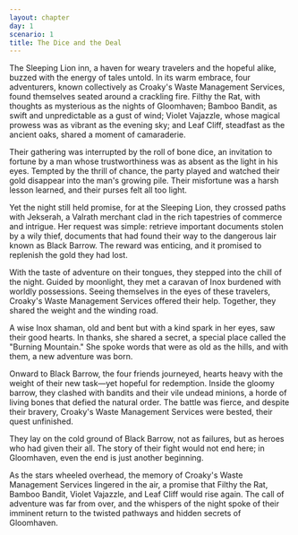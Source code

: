 ```yaml
---
layout: chapter
day: 1
scenario: 1
title: The Dice and the Deal
---
```


The Sleeping Lion inn, a haven for weary travelers and the hopeful alike, buzzed
with the energy of tales untold. In its warm embrace, four adventurers, known
collectively as Croaky's Waste Management Services, found themselves seated
around a crackling fire. Filthy the Rat, with thoughts as mysterious as the
nights of Gloomhaven; Bamboo Bandit, as swift and unpredictable as a gust of
wind; Violet Vajazzle, whose magical prowess was as vibrant as the evening sky;
and Leaf Cliff, steadfast as the ancient oaks, shared a moment of camaraderie.

Their gathering was interrupted by the roll of bone dice, an invitation to
fortune by a man whose trustworthiness was as absent as the light in his eyes.
Tempted by the thrill of chance, the party played and watched their gold
disappear into the man's growing pile. Their misfortune was a harsh lesson
learned, and their purses felt all too light.

Yet the night still held promise, for at the Sleeping Lion, they crossed paths
with Jekserah, a Valrath merchant clad in the rich tapestries of commerce and
intrigue. Her request was simple: retrieve important documents stolen by a wily
thief, documents that had found their way to the dangerous lair known as Black
Barrow. The reward was enticing, and it promised to replenish the gold they had
lost.

With the taste of adventure on their tongues, they stepped into the chill of the
night. Guided by moonlight, they met a caravan of Inox burdened with worldly
possessions. Seeing themselves in the eyes of these travelers, Croaky's Waste
Management Services offered their help. Together, they shared the weight and the
winding road.

A wise Inox shaman, old and bent but with a kind spark in her eyes, saw their
good hearts. In thanks, she shared a secret, a special place called the "Burning
Mountain." She spoke words that were as old as the hills, and with them, a new
adventure was born.

Onward to Black Barrow, the four friends journeyed, hearts heavy with the weight
of their new task—yet hopeful for redemption. Inside the gloomy barrow, they
clashed with bandits and their vile undead minions, a horde of living bones that
defied the natural order. The battle was fierce, and despite their bravery,
Croaky's Waste Management Services were bested, their quest unfinished.

They lay on the cold ground of Black Barrow, not as failures, but as heroes who
had given their all. The story of their fight would not end here; in Gloomhaven,
even the end is just another beginning.

As the stars wheeled overhead, the memory of Croaky's Waste Management
Services lingered in the air, a promise that Filthy the Rat, Bamboo Bandit,
Violet Vajazzle, and Leaf Cliff would rise again. The call of adventure was far
from over, and the whispers of the night spoke of their imminent return to the
twisted pathways and hidden secrets of Gloomhaven.

